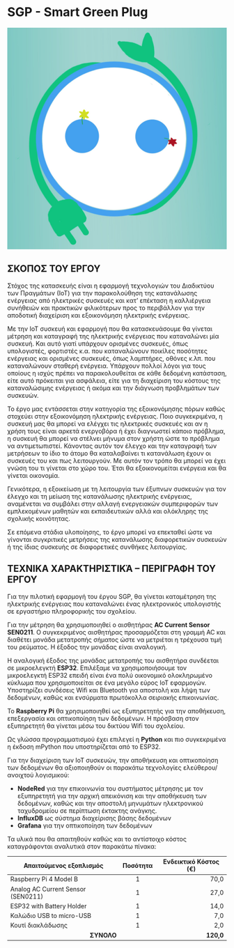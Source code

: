 # SGP - Smart Green Plug
![alt text](logo_SGP.jpg)

## ΣΚΟΠΟΣ ΤΟΥ ΕΡΓΟΥ
Στόχος της κατασκευής είναι η εφαρμογή τεχνολογιών του Διαδικτύου των Πραγμάτων (ΙοΤ) για την παρακολούθηση της κατανάλωσης ενέργειας από ηλεκτρικές συσκευές και κατ’ επέκταση η καλλιέργεια συνήθειών και πρακτικών φιλικότερων προς το περιβάλλον για την αποδοτική διαχείριση και εξοικονόμηση ηλεκτρικής ενέργειας. 

Με την ΙοΤ συσκευή και εφαρμογή που θα κατασκευάσουμε θα γίνεται μέτρηση και καταγραφή της ηλεκτρικής ενέργειας που καταναλώνει μία συσκευή. Και αυτό γιατί υπάρχουν ορισμένες συσκευές, όπως υπολογιστές, φορτιστές κ.α.  που καταναλώνουν ποικίλες ποσότητες ενέργειας και ορισμένες συσκευές, όπως λαμπτήρες, οθόνες κ.λπ. που καταναλώνουν σταθερή ενέργεια. Υπάρχουν πολλοί λόγοι για τους οποίους η ισχύς πρέπει να παρακολουθείται σε κάθε δεδομένη κατάσταση, είτε αυτό πρόκειται για ασφάλεια, είτε για τη διαχείριση του κόστους της καταναλώσιμης  ενέργειας ή ακόμα και την διάγνωση προβλημάτων των συσκευών.

Το έργο μας εντάσσεται στην κατηγορία της εξοικονόμησης πόρων καθώς στοχεύει στην εξοικονόμηση ηλεκτρικής ενέργειας. Ποιο συγκεκριμένα, η συσκευή μας θα μπορεί να ελέγχει τις ηλεκτρικές συσκευές και αν η χρήση τους είναι αρκετά ενεργοβόρα  ή έχει διαγνωστεί κάποιο πρόβλημα, η συσκευή θα μπορεί να στέλνει μήνυμα στον χρήστη ώστε το πρόβλημα να αντιμετωπιστεί. Κάνοντας αυτόν τον έλεγχο και την καταγραφή των μετρήσεων το ίδιο το άτομο θα καταλαβαίνει τι κατανάλωση έχουν οι συσκευές του και πως λειτουργούν. Με αυτόν τον τρόπο θα μπορεί να έχει γνώση του τι γίνεται στο χώρο του. Έτσι θα εξοικονομείται ενέργεια και θα γίνεται οικονομία.

Γενικότερα, η εξοικείωση με τη λειτουργία των έξυπνων συσκευών για τον έλεγχο και τη μείωση της κατανάλωσης ηλεκτρικής ενέργειας, αναμένεται να συμβάλει στην αλλαγή ενεργειακών συμπεριφορών των εμπλεκομένων μαθητών και εκπαιδευτικών αλλά και ολόκληρης της σχολικής κοινότητας. 

Σε επόμενα στάδια υλοποίησης, το έργο μπορεί να επεκταθεί ώστε να γίνονται συγκριτικές μετρήσεις της κατανάλωσης διαφορετικών συσκευών ή της ίδιας συσκευής σε διαφορετικές συνθήκες λειτουργίας.

## ΤΕΧΝΙΚΑ ΧΑΡΑΚΤΗΡΙΣΤΙΚΆ – ΠΕΡΙΓΡΑΦΗ ΤΟΥ ΕΡΓΟΥ

Για την πιλοτική εφαρμογή του έργου  SGP, θα γίνεται καταμέτρηση της ηλεκτρικής ενέργειας που καταναλώνει ένας ηλεκτρονικός υπολογιστής σε εργαστήριο πληροφορικής του σχολείου.

Για την μέτρηση θα χρησιμοποιηθεί ο αισθητήρας **AC Current Sensor SEN0211**. Ο συγκεκριμένος αισθητήρας προσαρμόζεται στη γραμμή AC και διαθέτει μονάδα μετατροπής σήματος ώστε να μετριέται η τρέχουσα τιμή του ρεύματος. Η έξοδος την μονάδας είναι αναλογική.

Η αναλογική έξοδος της μονάδας μετατροπής του αισθητήρα συνδέεται σε μικροελεγκτή **ESP32**. Επιλέξαμε να χρησιμοποιήσουμε τον μικροελεγκτή ESP32 επειδή είναι ένα πολύ οικονομικό ολοκληρωμένο κύκλωμα που χρησιμοποιείται σε ένα μεγάλο εύρος ΙοΤ εφαρμογών. Υποστηρίζει συνδέσεις Wifi και Bluetooth για αποστολή και λήψη των δεδομένων, καθώς και ενσύρματα πρωτόκολλα σειριακής επικοινωνίας.

To **Raspberry Pi** θα χρησιμοποιηθεί ως εξυπηρετητής για την αποθήκευση, επεξεργασία και οπτικοποίηση των δεδομένων. Η πρόσβαση στον εξυπηρετητή θα γίνεται μέσω του δικτύου Wifi του σχολείου.

Ως γλώσσα προγραμματισμού έχει επιλεγεί η **Python** και πιο συγκεκριμένα η έκδοση mPython που υποστηρίζεται από το ESP32. 

Για την διαχείριση των ΙοΤ συσκευών, την αποθήκευση και οπτικοποίηση των δεδομένων θα αξιοποιηθούν οι παρακάτω τεχνολογίες ελεύθερου/ανοιχτού λογισμικού:
- **NodeRed** για την επικοινωνία του συστήματος μέτρησης με τον εξυπηρετητή για την αρχική απεικόνιση και την αποθήκευση των δεδομένων, καθώς και την αποστολή μηνυμάτων ηλεκτρονικού ταχυδρομείου σε περίπτωση έκτακτης ανάγκης.
- **InfluxDB** ως σύστημα διαχείρισης βάσης δεδομένων
- **Grafana** για την οπτικοποίηση των δεδομένων

Τα υλικά που θα απαιτηθούν καθώς και το αντίστοιχο κόστος καταγράφονται αναλυτικά στον παρακάτω πίνακα:

|Απαιτούμενος εξοπλισμός |	Ποσότητα |	Ενδεικτικό Κόστος (€) |
| ----------- | ----------- | ----------- | 
| Raspberry Pi 4 Model B |	<div align="center">1 </div> |	<div align="right"> 70,0</div> |
| Analog AC Current Sensor (SEN0211) |	<div align="center">1  </div> |	<div align="right"> 27,0</div> |
|	ESP32 with Battery Holder	|	<div align="center">1 </div> |	<div align="right"> 14,0 </div> |
|	Καλώδιο USB to micro-USB	|	<div align="center">1 </div> |	<div align="right"> 7,0</div> |
|	Κουτί διακλάδωσης	|	<div align="center">1 </div> |	<div align="right"> 2,0</div> |
| <div align="right">**ΣΥΝΟΛΟ** </div> ||	 	 	<div align="right"> **120,0**</div> |
